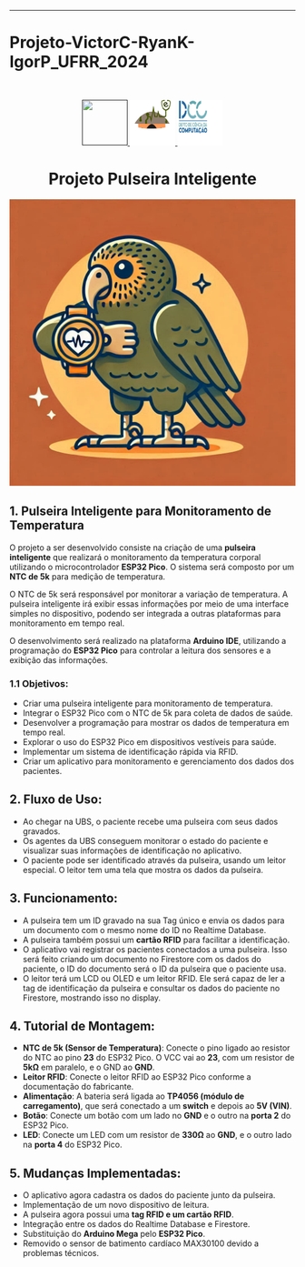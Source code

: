 ---
# Projeto-VictorC-RyanK-IgorP_UFRR_2024

<br />  
<p align="center">
  <a href="">
    <img src="https://user-images.githubusercontent.com/49700354/114078715-a61b2f00-987f-11eb-8eef-6fd7cfc17d33.png" alt="" width="80" height="80">
    <img src="https://github.com/VictorH456/MIC014Aula2-VictorC-RyanK-IgorP_UFRR_2024/blob/main/imagens/maloca.png" alt="" width="80" height="80">
    <img src="https://github.com/VictorH456/MIC014Aula2-VictorC-RyanK-IgorP_UFRR_2024/blob/main/imagens/dcc.png" alt="" width="80" height="80">
  </a>
  <h1 align="center">Projeto Pulseira Inteligente</h1>
  <p align="center">
    <img src="https://github.com/VictorH456/kakapo-2-sprint0/blob/main/Imagens/logo2.jpeg">
  </p>

## 1. Pulseira Inteligente para Monitoramento de Temperatura

O projeto a ser desenvolvido consiste na criação de uma **pulseira inteligente** que realizará o monitoramento da temperatura corporal utilizando o microcontrolador **ESP32 Pico**. O sistema será composto por um **NTC de 5k** para medição de temperatura.

O NTC de 5k será responsável por monitorar a variação de temperatura. A pulseira inteligente irá exibir essas informações por meio de uma interface simples no dispositivo, podendo ser integrada a outras plataformas para monitoramento em tempo real.

O desenvolvimento será realizado na plataforma **Arduino IDE**, utilizando a programação do **ESP32 Pico** para controlar a leitura dos sensores e a exibição das informações.

### 1.1 Objetivos:
- Criar uma pulseira inteligente para monitoramento de temperatura.
- Integrar o ESP32 Pico com o NTC de 5k para coleta de dados de saúde.
- Desenvolver a programação para mostrar os dados de temperatura em tempo real.
- Explorar o uso do ESP32 Pico em dispositivos vestíveis para saúde.
- Implementar um sistema de identificação rápida via RFID.
- Criar um aplicativo para monitoramento e gerenciamento dos dados dos pacientes.

## 2. Fluxo de Uso:
- Ao chegar na UBS, o paciente recebe uma pulseira com seus dados gravados.
- Os agentes da UBS conseguem monitorar o estado do paciente e visualizar suas informações de identificação no aplicativo.
- O paciente pode ser identificado através da pulseira, usando um leitor especial. O leitor tem uma tela que mostra os dados da pulseira.

## 3. Funcionamento:
- A pulseira tem um ID gravado na sua Tag único e envia os dados para um documento com o mesmo nome do ID no Realtime Database.
- A pulseira também possui um **cartão RFID** para facilitar a identificação.
- O aplicativo vai registrar os pacientes conectados a uma pulseira. Isso será feito criando um documento no Firestore com os dados do paciente, o ID do documento será o ID da pulseira que o paciente usa.
- O leitor terá um LCD ou OLED e um leitor RFID. Ele será capaz de ler a tag de identificação da pulseira e consultar os dados do paciente no Firestore, mostrando isso no display.

## 4. Tutorial de Montagem:
- **NTC de 5k (Sensor de Temperatura)**: Conecte o pino ligado ao resistor do NTC ao pino **23** do ESP32 Pico. O VCC vai ao **23**, com um resistor de **5kΩ** em paralelo, e o GND ao **GND**.
- **Leitor RFID**: Conecte o leitor RFID ao ESP32 Pico conforme a documentação do fabricante.
- **Alimentação**: A bateria será ligada ao **TP4056 (módulo de carregamento)**, que será conectado a um **switch** e depois ao **5V (VIN)**.
- **Botão**: Conecte um botão com um lado no **GND** e o outro na **porta 2** do ESP32 Pico.
- **LED**: Conecte um LED com um resistor de **330Ω** ao **GND**, e o outro lado na **porta 4** do ESP32 Pico.

## 5. Mudanças Implementadas:
- O aplicativo agora cadastra os dados do paciente junto da pulseira.
- Implementação de um novo dispositivo de leitura.
- A pulseira agora possui uma **tag RFID e um cartão RFID**.
- Integração entre os dados do Realtime Database e Firestore.
- Substituição do **Arduino Mega** pelo **ESP32 Pico**.
- Removido o sensor de batimento cardíaco MAX30100 devido a problemas técnicos.

